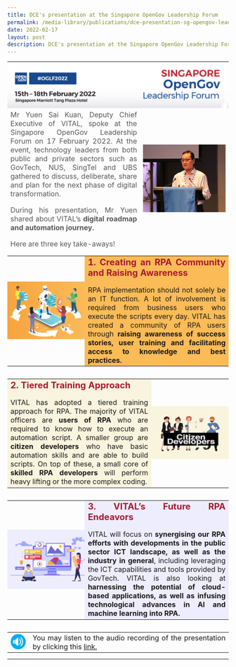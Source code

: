 ```yaml
---
title: DCE's presentation at the Singapore OpenGov Leadership Forum
permalink: /media-library/publications/dce-presentation-sg-opengov-leadership-forum
date: 2022-02-17
layout: post
description: DCE's presentation at the Singapore OpenGov Leadership Forum
---
```

<table style="border: 0px;padding:0px;" width="100%" height="100%">	
	<tr style="border: 0px;padding:0px;">
		<td colspan = "2" style="border: 0px;padding:0px;vertical-align: middle;text-align: center;">
			<img src="/images/Media/OpenGovHeader.png"  /> 
		</td>
	</tr>
	<tr style="border: 0px; padding:0px;" >
		<td width="60%">
			<div style="font-size:16px;text-align:justify;color:#585858">   
				Mr Yuen Sai Kuan, Deputy Chief Executive of VITAL, spoke at the Singapore OpenGov Leadership Forum on 17 February 2022. At the event, technology leaders from both public and private sectors such as GovTech, NUS, SingTel and UBS gathered to discuss, deliberate, share and plan for the next phase of digital transformation. 
			</div>
			<br>			
			<div style="font-size:16px;text-align:justify;color:#585858">   
				During his presentation, Mr Yuen shared about VITAL’s <b>digital roadmap and automation journey.</b>
				</div>
			<br>			
			<div style="font-size:16px;text-align:justify;color:#585858">   
				Here are three key take-aways!
				</div>
		</td>	
		<td>
			<img src="/images/Media/OpenGovImage1.png"  /> 
		</td>
	</tr>
	<tr style="border: 0px; padding:0px;">
		<td colspan="2" style="border: 0px; padding:0px;">
			<table style="border: 0;padding:0px;">	
				<tr style="border: 0px; padding:0px;">
				<td style="border: 0px; padding:0px;" width = "35%">
					<img src="/images/Media/OpenGovImage2.png" height="100%" width="100%"/> 
			</td>
		<td style="border: 0px;vertical-align: middle;background-color:#fbbb56" >
			<div style="font-size:20px;text-align:justify;color:#a91932;">	
				<b>1. Creating an RPA Community and Raising Awareness</b>
			</div>
			<br>
			<div style="font-size:16px;text-align:justify;">
				RPA implementation should not solely be an IT function. A lot of involvement is required from business users who execute the scripts every day. VITAL has created a community of RPA users through <b>raising awareness of success stories, user training and facilitating access to knowledge and best practices.</b>
				</div>
		</td>
	</tr>
</table>
	</td>
	</tr>	
		<tr style="border: 0px; padding:0px;">
		<td colspan="2" style="border: 0px; padding:0px;">
			<table style="border: 0;padding:0px;">	
				<tr style="border: 0px; padding:0px;">				
		<td style="border: 0px;vertical-align: middle;background-color:#f9f4de" >
			<div style="font-size:20px;text-align:justify;color:#a91932;">	
				<b>2. Tiered Training Approach</b>
			</div>
			<br>
			<div style="font-size:16px;text-align:justify;">
				   VITAL has adopted a tiered training approach for RPA. The majority of VITAL officers are <b>users of RPA</b> who are required to know how to execute an automation script. A smaller group are <b>citizen developers</b> who have basic automation skills and are able to build scripts. On top of these, a small core of <b>skilled RPA developers</b> will perform heavy lifting or the more complex coding.</b>
				</div>
		</td>
		<td style="border: 0px; padding:0px;" width = "35%">
					<img src="/images/Media/OpenGovImage3.png" height="100%" width="100%"/> 
			</td>
	</tr>
</table>
	</td>
	</tr>	
		<tr style="border: 0px; padding:0px;">
		<td colspan="2" style="border: 0px; padding:0px;">
			<table style="border: 0;padding:0px;">	
				<tr style="border: 0px; padding:0px;">
				<td style="border: 0px; padding:0px;" width = "35%">
					<img src="/images/Media/OpenGovImage4.png" height="100%" width="100%"/> 
			</td>
		<td style="border: 0px;vertical-align: middle;background-color:#eeedfd" >
			<div style="font-size:20px;text-align:justify;color:#a91932;">	
				<b>3. VITAL’s Future RPA Endeavors</b>
			</div>
			<br>
			<div style="font-size:16px;text-align:justify;">
				VITAL will focus on <b>synergising our RPA efforts with developments in the public sector ICT landscape, as well as the industry in general</b>, including leveraging the ICT capabilities and tools provided by GovTech. VITAL is also looking at <b>harnessing the potential of cloud-based applications, as well as infusing technological advances in AI and machine learning into RPA.</b>  
				</div>
		</td>
	</tr>
</table>
	</td>
	</tr>	
	<tr style="border: 0px;padding:0px;">
		<td colspan = "2" style="border: 0px;padding:0px;vertical-align: middle;text-align: center;">
			<table style="border: 0;padding:0px;" width="100%" height="100%">	
				<tr style="border: 0px; padding:0px;">
				<td width="10%">
					<img src="/images/Media/OpenGovImage5.png" /> 
		</td>
		<td style="border: 0px;vertical-align: middle;" >
			<div style="font-size:16px;text-align:Justify;">  
			You may listen to the audio recording of the presentation by clicking this <a href="/media-library/videos/dce-presentation-singapore-opengov-leadership-forum">link.</a></div>
		</td>
	</tr>
</table>  			
		</td>
	</tr>
	</table>